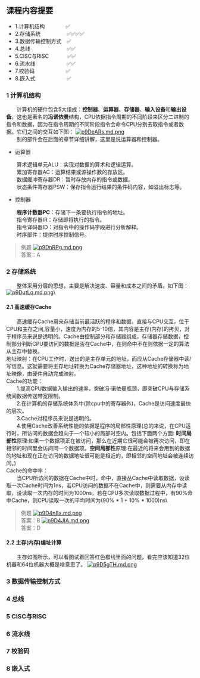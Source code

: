 ## 课程内容提要

- 1.计算机结构&emsp;&emsp;&emsp;&emsp;✅
- 2.存储系统&emsp;&emsp;&emsp;&emsp;&emsp;✅✅✅✅
- 3.数据传输控制方式&emsp;✅
- 4.总线&emsp;&emsp;&emsp;&emsp;&emsp;&emsp;&emsp;✅✅
- 5.CISC与RISC  &emsp;  &emsp;&emsp;✅✅
- 6.流水线&emsp;&emsp;&emsp;&emsp;&emsp;&emsp;✅✅
- 7.校验码&emsp;&emsp;&emsp;&emsp;&emsp;&emsp;✅
- 8.嵌入式&emsp;&emsp;&emsp;&emsp;&emsp;&emsp;✅

### 1 计算机结构
&emsp;&emsp;计算机的硬件包含5大组成：**控制器**、**运算器**、**存储器**、**输入设备**和**输出设备**。这也是著名的**冯诺依曼**结构，CPU依据指令周期的不同阶段来区分二进制的指令和数据，因为在指令周期的不同阶段指令会命令CPU分别去取指令或者数据。它们之间的交互如下图：
[![p9DeARs.md.png](https://s1.ax1x.com/2023/05/10/p9DeARs.md.png)](https://imgse.com/i/p9DeARs)\
&emsp;&emsp;别的部件会在后面的章节详细讲解，这里是说运算器和控制器。
- 运算器

&emsp;&emsp;算术逻辑单元ALU：实现对数据的算术和逻辑运算。\
&emsp;&emsp;累加寄存器AC：运算结果或源操作数的存放区。\
&emsp;&emsp;数据缓冲寄存器DR：暂时存放内存的指令或数据。\
&emsp;&emsp;状态条件寄存器PSW：保存指令运行结果的条件码内容，如溢出标志等。
- 控制器

&emsp;&emsp;**程序计数器PC**：存储下一条要执行指令的地址。\
&emsp;&emsp;指令寄存器IR：存储即将执行的指令。\
&emsp;&emsp;指令译码器ID：对指令中的操作码字段进行分析解释。\
&emsp;&emsp;时序部件：提供时序控制信号。
>例题
[![p9DnRPg.md.png](https://s1.ax1x.com/2023/05/10/p9DnRPg.md.png)](https://imgse.com/i/p9DnRPg)\
答案：A
### 2 存储系统
&emsp;&emsp;整体采用分层的思想，主要是解决速度、容量和成本之间的矛盾。如下图：\
[![p9DutLq.md.png](https://s1.ax1x.com/2023/05/10/p9DutLq.md.png)](https://imgse.com/i/p9DutLq)\
#### 2.1 高速缓存Cache
&emsp;&emsp;高速缓存Cache用来存储当前最活跃的程序和数据，直接与CPU交互，位于CPU和主存之间,容量小，速度为内存的5-10倍，其内容是主存(内存)的拷贝，对于程序员来说是透明的。Cache由控制部分和存储器组成，存储器存储数据，控制部分判断CPU要访问的数据是否在Cache中，在则命中不在则依据一定的算法从主存中替换。\
地址映射：在CPU工作时，送出的是主存单元的地址，而应从Cache存储器中读/写信息。这就需要将主存地址转换为Cache存储器地址，这种地址的转换称为地址映像，由硬件自动完成映射。\
Cache的功能：\
&emsp;&emsp;1.提高CPU数据输入输出的速率，突破冯·诺依曼瓶颈，即突破CPU与存储系统间数据传送带宽限制。\
&emsp;&emsp;2.在计算机的存储系统体系中(除cpu中的寄存器外)，Cache是访问速度最快的层次。\
&emsp;&emsp;3.Cache对程序员来说是透明的。\
&emsp;&emsp;4.使用Cache改善系统性能的依据是程序的局部性原理(总的来说，在CPU运行时，所访问的数据会趋向于一个较小的局部时空内。包括下面两个方面:
**时间局部性**原理:如果一个数据项正在被访问，那么在近期它很可能会被再次访问，即在相邻的时间里会访问同一个数据项。**空间局部性**原理:在最近的将来会用到的数据的地址和现在正在访问的数据地址很可能是相近的，即相邻的空间地址会被连续访问。)\
Cache的命中率：\
&emsp;&emsp;当CPU所访问的数据在Cache中时，命中，直接丛Cache中读取数据，设读取一次Cache时间为1ns，若CPU访问的数据不在Cache中，则需要从内存中读取，设读取一次内存的时间为1000ns，若在CPU多次读取数据过程中，有90%命中Cache，则CPU读取一次的平均时间为(90% * 1 + 10% * 1000)ns\
>例题
[![p9D4n8x.md.png](https://s1.ax1x.com/2023/05/10/p9D4n8x.md.png)](https://imgse.com/i/p9D4n8x)\
答案：B
[![p9D4JIA.md.png](https://s1.ax1x.com/2023/05/10/p9D4JIA.md.png)](https://imgse.com/i/p9D4JIA)\
答案：D
#### 2.2 主存(内存)编址计算
&emsp;&emsp;主存如图所示，可以看图试着回答红色框线里面的问题，看完应该知道32位机器和64位机器大概是啥意思了。
[![p9D5gTH.md.png](https://s1.ax1x.com/2023/05/10/p9D5gTH.md.png)](https://imgse.com/i/p9D5gTH)



### 3 数据传输控制方式

### 4 总线

### 5 CISC与RISC

### 6 流水线

### 7 校验码

### 8 嵌入式